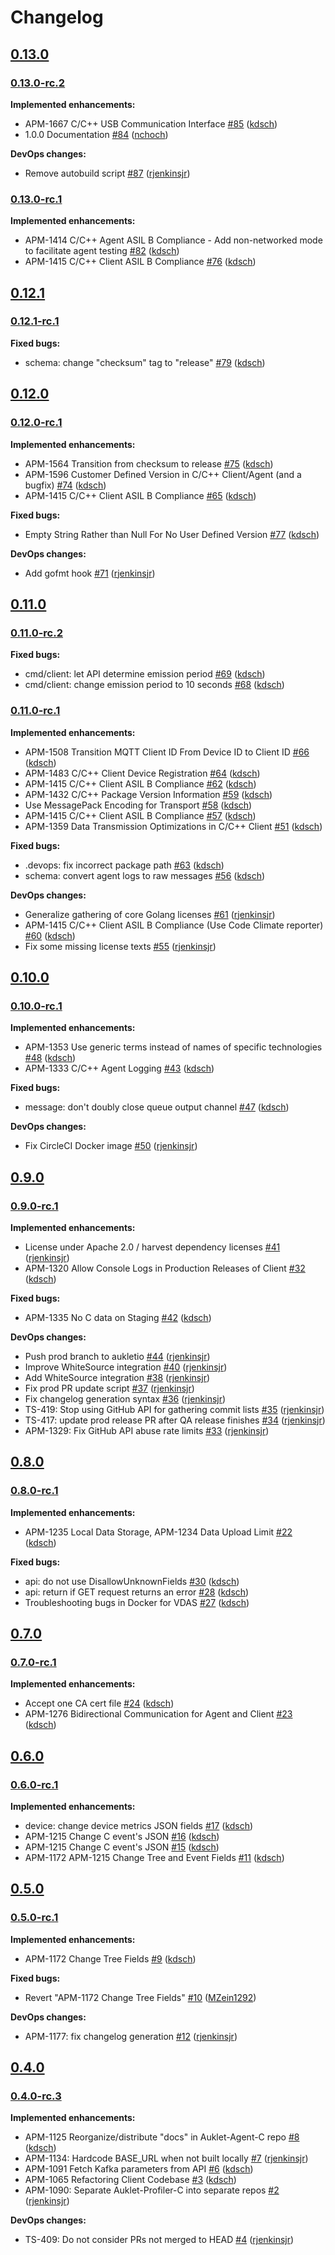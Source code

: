 # Changelog

## [0.13.0](https://github.com/ESG-USA/Auklet-Client-C/tree/0.13.0)

### [0.13.0-rc.2](https://github.com/ESG-USA/Auklet-Client-C/tree/0.13.0-rc.2)

**Implemented enhancements:**

- APM-1667 C/C++ USB Communication Interface [#85](https://github.com/ESG-USA/Auklet-Client-C/pull/85) ([kdsch](https://github.com/kdsch))
- 1.0.0 Documentation [#84](https://github.com/ESG-USA/Auklet-Client-C/pull/84) ([nchoch](https://github.com/nchoch))

**DevOps changes:**

- Remove autobuild script [#87](https://github.com/ESG-USA/Auklet-Client-C/pull/87) ([rjenkinsjr](https://github.com/rjenkinsjr))

### [0.13.0-rc.1](https://github.com/ESG-USA/Auklet-Client-C/tree/0.13.0-rc.1)

**Implemented enhancements:**

- APM-1414 C/C++ Agent ASIL B Compliance - Add non-networked mode to facilitate agent testing [#82](https://github.com/ESG-USA/Auklet-Client-C/pull/82) ([kdsch](https://github.com/kdsch))
- APM-1415 C/C++ Client ASIL B Compliance [#76](https://github.com/ESG-USA/Auklet-Client-C/pull/76) ([kdsch](https://github.com/kdsch))

## [0.12.1](https://github.com/ESG-USA/Auklet-Client-C/tree/0.12.1)

### [0.12.1-rc.1](https://github.com/ESG-USA/Auklet-Client-C/tree/0.12.1-rc.1)

**Fixed bugs:**

- schema: change "checksum" tag to "release" [#79](https://github.com/ESG-USA/Auklet-Client-C/pull/79) ([kdsch](https://github.com/kdsch))

## [0.12.0](https://github.com/ESG-USA/Auklet-Client-C/tree/0.12.0)

### [0.12.0-rc.1](https://github.com/ESG-USA/Auklet-Client-C/tree/0.12.0-rc.1)

**Implemented enhancements:**

- APM-1564 Transition from checksum to release [#75](https://github.com/ESG-USA/Auklet-Client-C/pull/75) ([kdsch](https://github.com/kdsch))
- APM-1596 Customer Defined Version in C/C++ Client/Agent (and a bugfix) [#74](https://github.com/ESG-USA/Auklet-Client-C/pull/74) ([kdsch](https://github.com/kdsch))
- APM-1415  C/C++ Client ASIL B Compliance [#65](https://github.com/ESG-USA/Auklet-Client-C/pull/65) ([kdsch](https://github.com/kdsch))

**Fixed bugs:**

- Empty String Rather than Null For No User Defined Version [#77](https://github.com/ESG-USA/Auklet-Client-C/pull/77) ([kdsch](https://github.com/kdsch))

**DevOps changes:**

- Add gofmt hook [#71](https://github.com/ESG-USA/Auklet-Client-C/pull/71) ([rjenkinsjr](https://github.com/rjenkinsjr))

## [0.11.0](https://github.com/ESG-USA/Auklet-Client-C/tree/0.11.0)

### [0.11.0-rc.2](https://github.com/ESG-USA/Auklet-Client-C/tree/0.11.0-rc.2)

**Fixed bugs:**

- cmd/client: let API determine emission period [#69](https://github.com/ESG-USA/Auklet-Client-C/pull/69) ([kdsch](https://github.com/kdsch))
- cmd/client: change emission period to 10 seconds [#68](https://github.com/ESG-USA/Auklet-Client-C/pull/68) ([kdsch](https://github.com/kdsch))

### [0.11.0-rc.1](https://github.com/ESG-USA/Auklet-Client-C/tree/0.11.0-rc.1)

**Implemented enhancements:**

- APM-1508  Transition MQTT Client ID From Device ID to Client ID [#66](https://github.com/ESG-USA/Auklet-Client-C/pull/66) ([kdsch](https://github.com/kdsch))
- APM-1483  C/C++ Client Device Registration [#64](https://github.com/ESG-USA/Auklet-Client-C/pull/64) ([kdsch](https://github.com/kdsch))
- APM-1415  C/C++ Client ASIL B Compliance [#62](https://github.com/ESG-USA/Auklet-Client-C/pull/62) ([kdsch](https://github.com/kdsch))
- APM-1432 C/C++ Package Version Information [#59](https://github.com/ESG-USA/Auklet-Client-C/pull/59) ([kdsch](https://github.com/kdsch))
- Use MessagePack Encoding for Transport [#58](https://github.com/ESG-USA/Auklet-Client-C/pull/58) ([kdsch](https://github.com/kdsch))
- APM-1415  C/C++ Client ASIL B Compliance [#57](https://github.com/ESG-USA/Auklet-Client-C/pull/57) ([kdsch](https://github.com/kdsch))
- APM-1359 Data Transmission Optimizations in C/C++ Client [#51](https://github.com/ESG-USA/Auklet-Client-C/pull/51) ([kdsch](https://github.com/kdsch))

**Fixed bugs:**

- .devops: fix incorrect package path [#63](https://github.com/ESG-USA/Auklet-Client-C/pull/63) ([kdsch](https://github.com/kdsch))
- schema: convert agent logs to raw messages [#56](https://github.com/ESG-USA/Auklet-Client-C/pull/56) ([kdsch](https://github.com/kdsch))

**DevOps changes:**

- Generalize gathering of core Golang licenses [#61](https://github.com/ESG-USA/Auklet-Client-C/pull/61) ([rjenkinsjr](https://github.com/rjenkinsjr))
- APM-1415  C/C++ Client ASIL B Compliance (Use Code Climate reporter) [#60](https://github.com/ESG-USA/Auklet-Client-C/pull/60) ([kdsch](https://github.com/kdsch))
- Fix some missing license texts [#55](https://github.com/ESG-USA/Auklet-Client-C/pull/55) ([rjenkinsjr](https://github.com/rjenkinsjr))

## [0.10.0](https://github.com/ESG-USA/Auklet-Client-C/tree/0.10.0)

### [0.10.0-rc.1](https://github.com/ESG-USA/Auklet-Client-C/tree/0.10.0-rc.1)

**Implemented enhancements:**

- APM-1353 Use generic terms instead of names of specific technologies [#48](https://github.com/ESG-USA/Auklet-Client-C/pull/48) ([kdsch](https://github.com/kdsch))
- APM-1333 C/C++ Agent Logging [#43](https://github.com/ESG-USA/Auklet-Client-C/pull/43) ([kdsch](https://github.com/kdsch))

**Fixed bugs:**

- message: don't doubly close queue output channel [#47](https://github.com/ESG-USA/Auklet-Client-C/pull/47) ([kdsch](https://github.com/kdsch))

**DevOps changes:**

- Fix CircleCI Docker image [#50](https://github.com/ESG-USA/Auklet-Client-C/pull/50) ([rjenkinsjr](https://github.com/rjenkinsjr))

## [0.9.0](https://github.com/ESG-USA/Auklet-Client-C/tree/0.9.0)

### [0.9.0-rc.1](https://github.com/ESG-USA/Auklet-Client-C/tree/0.9.0-rc.1)

**Implemented enhancements:**

- License under Apache 2.0 / harvest dependency licenses [#41](https://github.com/ESG-USA/Auklet-Client-C/pull/41) ([rjenkinsjr](https://github.com/rjenkinsjr))
- APM-1320 Allow Console Logs in Production Releases of Client [#32](https://github.com/ESG-USA/Auklet-Client-C/pull/32) ([kdsch](https://github.com/kdsch))

**Fixed bugs:**

- APM-1335 No C data on Staging [#42](https://github.com/ESG-USA/Auklet-Client-C/pull/42) ([kdsch](https://github.com/kdsch))

**DevOps changes:**

- Push prod branch to aukletio [#44](https://github.com/ESG-USA/Auklet-Client-C/pull/44) ([rjenkinsjr](https://github.com/rjenkinsjr))
- Improve WhiteSource integration [#40](https://github.com/ESG-USA/Auklet-Client-C/pull/40) ([rjenkinsjr](https://github.com/rjenkinsjr))
- Add WhiteSource integration [#38](https://github.com/ESG-USA/Auklet-Client-C/pull/38) ([rjenkinsjr](https://github.com/rjenkinsjr))
- Fix prod PR update script [#37](https://github.com/ESG-USA/Auklet-Client-C/pull/37) ([rjenkinsjr](https://github.com/rjenkinsjr))
- Fix changelog generation syntax [#36](https://github.com/ESG-USA/Auklet-Client-C/pull/36) ([rjenkinsjr](https://github.com/rjenkinsjr))
- TS-419: Stop using GitHub API for gathering commit lists [#35](https://github.com/ESG-USA/Auklet-Client-C/pull/35) ([rjenkinsjr](https://github.com/rjenkinsjr))
- TS-417: update prod release PR after QA release finishes [#34](https://github.com/ESG-USA/Auklet-Client-C/pull/34) ([rjenkinsjr](https://github.com/rjenkinsjr))
- APM-1329: Fix GitHub API abuse rate limits [#33](https://github.com/ESG-USA/Auklet-Client-C/pull/33) ([rjenkinsjr](https://github.com/rjenkinsjr))

## [0.8.0](https://github.com/ESG-USA/Auklet-Client-C/tree/0.8.0)

### [0.8.0-rc.1](https://github.com/ESG-USA/Auklet-Client-C/tree/0.8.0-rc.1)

**Implemented enhancements:**

- APM-1235 Local Data Storage, APM-1234 Data Upload Limit [#22](https://github.com/ESG-USA/Auklet-Client-C/pull/22) ([kdsch](https://github.com/kdsch))

**Fixed bugs:**

- api: do not use DisallowUnknownFields [#30](https://github.com/ESG-USA/Auklet-Client-C/pull/30) ([kdsch](https://github.com/kdsch))
- api: return if GET request returns an error [#28](https://github.com/ESG-USA/Auklet-Client-C/pull/28) ([kdsch](https://github.com/kdsch))
- Troubleshooting bugs in Docker for VDAS [#27](https://github.com/ESG-USA/Auklet-Client-C/pull/27) ([kdsch](https://github.com/kdsch))

## [0.7.0](https://github.com/ESG-USA/Auklet-Client-C/tree/0.7.0)

### [0.7.0-rc.1](https://github.com/ESG-USA/Auklet-Client-C/tree/0.7.0-rc.1)

**Implemented enhancements:**

- Accept one CA cert file [#24](https://github.com/ESG-USA/Auklet-Client-C/pull/24) ([kdsch](https://github.com/kdsch))
- APM-1276 Bidirectional Communication for Agent and Client [#23](https://github.com/ESG-USA/Auklet-Client-C/pull/23) ([kdsch](https://github.com/kdsch))

## [0.6.0](https://github.com/ESG-USA/Auklet-Client-C/tree/0.6.0)

### [0.6.0-rc.1](https://github.com/ESG-USA/Auklet-Client-C/tree/0.6.0-rc.1)

**Implemented enhancements:**

- device: change device metrics JSON fields [#17](https://github.com/ESG-USA/Auklet-Client-C/pull/17) ([kdsch](https://github.com/kdsch))
- APM-1215 Change C event's JSON [#16](https://github.com/ESG-USA/Auklet-Client-C/pull/16) ([kdsch](https://github.com/kdsch))
- APM-1215 Change C event's JSON [#15](https://github.com/ESG-USA/Auklet-Client-C/pull/15) ([kdsch](https://github.com/kdsch))
- APM-1172 APM-1215 Change Tree and Event Fields [#11](https://github.com/ESG-USA/Auklet-Client-C/pull/11) ([kdsch](https://github.com/kdsch))

## [0.5.0](https://github.com/ESG-USA/Auklet-Client-C/tree/0.5.0)

### [0.5.0-rc.1](https://github.com/ESG-USA/Auklet-Client-C/tree/0.5.0-rc.1)

**Implemented enhancements:**

- APM-1172 Change Tree Fields [#9](https://github.com/ESG-USA/Auklet-Client-C/pull/9) ([kdsch](https://github.com/kdsch))

**Fixed bugs:**

- Revert "APM-1172 Change Tree Fields" [#10](https://github.com/ESG-USA/Auklet-Client-C/pull/10) ([MZein1292](https://github.com/MZein1292))

**DevOps changes:**

- APM-1177: fix changelog generation [#12](https://github.com/ESG-USA/Auklet-Client-C/pull/12) ([rjenkinsjr](https://github.com/rjenkinsjr))

## [0.4.0](https://github.com/ESG-USA/Auklet-Client-C/tree/0.4.0)

### [0.4.0-rc.3](https://github.com/ESG-USA/Auklet-Client-C/tree/0.4.0-rc.3)

**Implemented enhancements:**

- APM-1125 Reorganize/distribute "docs" in Auklet-Agent-C repo [#8](https://github.com/ESG-USA/Auklet-Client-C/pull/8) ([kdsch](https://github.com/kdsch))
- APM-1134: Hardcode BASE_URL when not built locally [#7](https://github.com/ESG-USA/Auklet-Client-C/pull/7) ([rjenkinsjr](https://github.com/rjenkinsjr))
- APM-1091 Fetch Kafka parameters from API [#6](https://github.com/ESG-USA/Auklet-Client-C/pull/6) ([kdsch](https://github.com/kdsch))
- APM-1065 Refactoring Client Codebase [#3](https://github.com/ESG-USA/Auklet-Client-C/pull/3) ([kdsch](https://github.com/kdsch))
- APM-1090: Separate Auklet-Profiler-C into separate repos [#2](https://github.com/ESG-USA/Auklet-Client-C/pull/2) ([rjenkinsjr](https://github.com/rjenkinsjr))

**DevOps changes:**

- TS-409: Do not consider PRs not merged to HEAD [#4](https://github.com/ESG-USA/Auklet-Client-C/pull/4) ([rjenkinsjr](https://github.com/rjenkinsjr))

